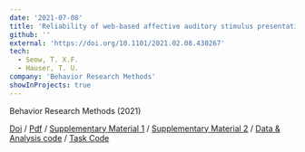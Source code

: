 ```yaml
---
date: '2021-07-08'
title: 'Reliability of web-based affective auditory stimulus presentation'
github: ''
external: 'https://doi.org/10.1101/2021.02.08.430267'
tech:
  - Seow, T. X.F.
  - Hauser, T. U.
company: 'Behavior Research Methods'
showInProjects: true
---
```


Behavior Research Methods (2021)

[Doi](https://doi.org/10.3758/s13428-021-01643-0) / [Pdf](/files/2021-07-08-Reliability-of-web-based-auditory-stimulus-presentation.pdf) / [Supplementary Material 1](/files/2021-07-08-Reliability-of-web-based-supplementary1.pdf) / [Supplementary Material 2](/files/2021-07-08-Reliability-of-web-based-supplementary2.csv) / [Data & Analysis code](https://github.com/seowxft/audio-pilot-analysis) / [Task Code](https://github.com/seowxft/audio-pilot)
